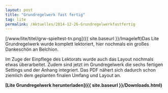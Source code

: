 ```yaml
---
layout: post
title: "Grundregelwerk fast fertig"
tag: lite
permalink: /Aktuelles/2014-12-26-Grundregelwerkfastfertig
---
```



[/www/lite/titel/grw-spieltest-tn.png]({{ site.baseurl }}/Imageleft)Das Lite Grundregelwerk wurde komplett lektoriert, hier nochmals ein großes Dankeschön an Belchion.

Im Zuge der Einpflege des Lektorats wurde auch das Layout nochmals etwas überarbeitet. Zudem sind jetzt im Grundregelwerk die sechs fertigen Settings und der Anhang integriert. Das PDF nähert sich dadurch schon ziemlich dem geplanten finalen Umfang und Layout an.

**[Lite Grundregelwerk herunterladen]({{ site.baseurl }}/Downloads.html)**



